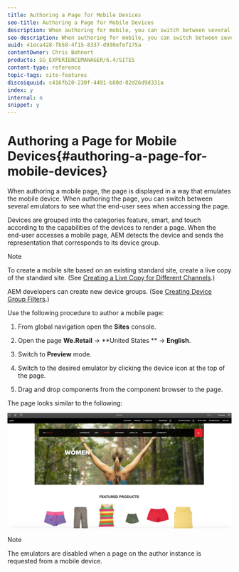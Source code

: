 ```yaml
---
title: Authoring a Page for Mobile Devices
seo-title: Authoring a Page for Mobile Devices
description: When authoring for mobile, you can switch between several emulators to see what the end-user sees
seo-description: When authoring for mobile, you can switch between several emulators to see what the end-user sees
uuid: 41eca428-fb58-4f15-8337-d930efef175a
contentOwner: Chris Bohnert
products: SG_EXPERIENCEMANAGER/6.4/SITES
content-type: reference
topic-tags: site-features
discoiquuid: c416fb20-230f-4491-b80d-82d26d9d331a
index: y
internal: n
snippet: y
---
```


# Authoring a Page for Mobile Devices{#authoring-a-page-for-mobile-devices}

When authoring a mobile page, the page is displayed in a way that emulates the mobile device. When authoring the page, you can switch between several emulators to see what the end-user sees when accessing the page.

Devices are grouped into the categories feature, smart, and touch according to the capabilities of the devices to render a page. When the end-user accesses a mobile page, AEM detects the device and sends the representation that corresponds to its device group.

>[!NOTE]
>
>To create a mobile site based on an existing standard site, create a live copy of the standard site. (See [Creating a Live Copy for Different Channels](../../../sites/administering/using/msm-livecopy.md).)
>
>AEM developers can create new device groups. (See [Creating Device Group Filters](../../../sites/developing/using/groupfilters.md).)

Use the following procedure to author a mobile page:

1. From global navigation open the **Sites** console.
1. Open the page **We.Retail** -&gt; **United States ** -&gt; **English**.  

1. Switch to **Preview** mode.
1. Switch to the desired emulator by clicking the device icon at the top of the page.
1. Drag and drop components from the component browser to the page.

The page looks similar to the following:

![](assets/mobileipademu.png)

>[!NOTE]
>
>The emulators are disabled when a page on the author instance is requested from a mobile device.

